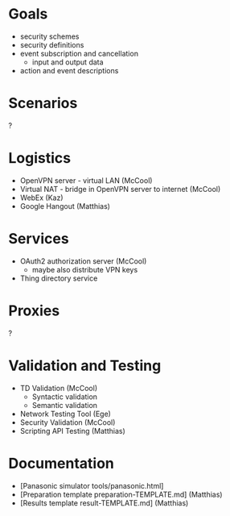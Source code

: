 # Goals

* security schemes
* security definitions
* event subscription and cancellation
   - input and output data
* action and event descriptions

# Scenarios

?

# Logistics

* OpenVPN server - virtual LAN (McCool)
* Virtual NAT - bridge in OpenVPN server to internet (McCool)
* WebEx (Kaz)
* Google Hangout (Matthias)

# Services

* OAuth2 authorization server (McCool)
  - maybe also distribute VPN keys
* Thing directory service

# Proxies

? 

# Validation and Testing

* TD Validation (McCool)
   - Syntactic validation
   - Semantic validation
* Network Testing Tool (Ege)
* Security Validation (McCool)
* Scripting API Testing (Matthias)

# Documentation

* [Panasonic simulator tools/panasonic.html]
* [Preparation template preparation-TEMPLATE.md] (Matthias)
* [Results template result-TEMPLATE.md] (Matthias)
